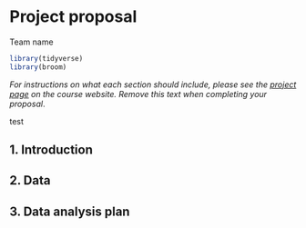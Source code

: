 Project proposal
================
Team name

``` r
library(tidyverse)
library(broom)
```

*For instructions on what each section should include, please see the
[project page](https://idsed.digital/assessments/project/#proposal) on
the course website. Remove this text when completing your proposal*.

test

## 1. Introduction

## 2. Data

## 3. Data analysis plan
